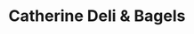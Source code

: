 ---
title: "Catherine Deli & Bagels"
url: /new-york/catherine-deli-and-bagels/
shop: convenience
---